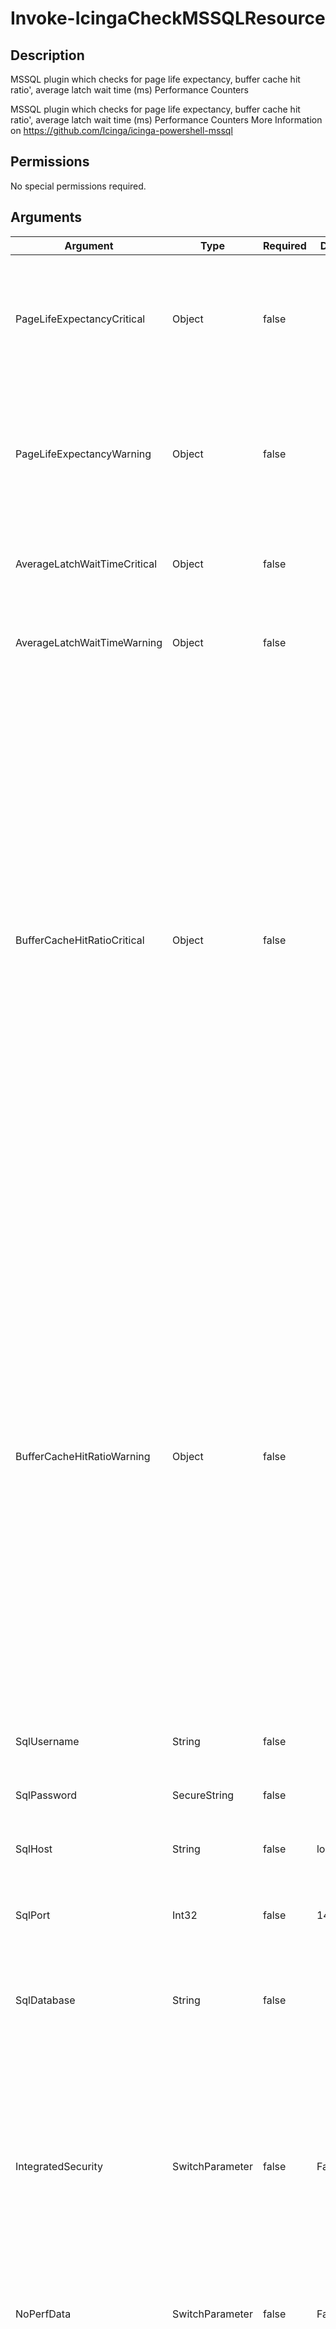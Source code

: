 
# Invoke-IcingaCheckMSSQLResource

## Description

MSSQL plugin which checks for page life expectancy, buffer cache hit ratio',
average latch wait time (ms) Performance Counters

MSSQL plugin which checks for page life expectancy, buffer cache hit ratio',
average latch wait time (ms) Performance Counters
More Information on https://github.com/Icinga/icinga-powershell-mssql

## Permissions

No special permissions required.

## Arguments

| Argument | Type | Required | Default | Description |
| ---      | ---  | ---      | ---     | ---         |
| PageLifeExpectancyCritical | Object | false |  | Critical threshold for the page life expectancy which indicates the number of seconds a page will stay in the buffer pool without references. |
| PageLifeExpectancyWarning | Object | false |  | Warning threshold for the page life expectancy which indicates the number of seconds a page will stay in the buffer pool without references. |
| AverageLatchWaitTimeCritical | Object | false |  | Critical threshold for the Average Latch Wait Time (ms) for latch requests that had to wait. |
| AverageLatchWaitTimeWarning | Object | false |  | Warning threshold for the Average Latch Wait Time (ms) for latch requests that had to wait. |
| BufferCacheHitRatioCritical | Object | false |  | Warning threshold for the Buffer cache hit ratio which Indicates the percentage of pages found in the buffer cache without having to read from disk. The ratio is the total number of cache hits divided by the total number of cache lookups over the last few thousand page accesses. After a long period of time, the ratio moves very little. Because reading from the cache is much less expensive than reading from disk, you want this ratio to be high. Generally, you can increase the buffer cache hit ratio by increasing the amount of memory available to SQL Server or by using the buffer pool extension feature. |
| BufferCacheHitRatioWarning | Object | false |  | Warning threshold for the Buffer cache hit ratio which Indicates the percentage of pages found in the buffer cache without having to read from disk. The ratio is the total number of cache hits divided by the total number of cache lookups over the last few thousand page accesses. After a long period of time, the ratio moves very little. Because reading from the cache is much less expensive than reading from disk, you want this ratio to be high. Generally, you can increase the buffer cache hit ratio by increasing the amount of memory available to SQL Server or by using the buffer pool extension feature. |
| SqlUsername | String | false |  | The username for connecting to the MSSQL database |
| SqlPassword | SecureString | false |  | The password for connecting to the MSSQL database as secure string |
| SqlHost | String | false | localhost | The IP address or FQDN to the MSSQL server to connect to |
| SqlPort | Int32 | false | 1433 | The port of the MSSQL server/instance to connect to with the provided credentials |
| SqlDatabase | String | false |  | The name of a specific database to connect to. Leave empty to connect "globally" |
| IntegratedSecurity | SwitchParameter | false | False | Allows this plugin to use the credentials of the current PowerShell session inherited by the user the PowerShell is running with. If this is set and the user the PowerShell is running with can access to the MSSQL database you will not require to provide username and password |
| NoPerfData | SwitchParameter | false | False | Disables the performance data output of this plugin |
| Verbosity | Int32 | false | 0 | Changes the behavior of the plugin output which check states are printed: 0 (default): Only service checks/packages with state not OK will be printed 1: Only services with not OK will be printed including OK checks of affected check packages including Package config 2: Everything will be printed regardless of the check state 3: Identical to Verbose 2, but prints in addition the check package configuration e.g (All must be [OK])e |
| ThresholdInterval | Object |  |  | Change the value your defined threshold checks against from the current value to a collected time threshold of the Icinga for Windows daemon, as described [here](https://icinga.com/docs/icinga-for-windows/latest/doc/service/10-Register-Service-Checks/). An example for this argument would be 1m or 15m which will use the average of 1m or 15m for monitoring. |

## Examples

### Example Command 1

```powershell
Invoke-IcingaCheckMSSQLResource -SqlUsername 'username' -SqlPassword (ConvertTo-IcingaSecureString 'password') -SqlHost 'example.com';
```

### Example Output 1

```powershell
[OK] Check package "MSSQL Performance"| 'buffer_cache_hit_ratio'=62;; 'page_life_expectancy'=300;; 'average_latch_wait_time_ms'=389839;;
```

### Example Command 2

```powershell
Invoke-IcingaCheckMSSQLResource -IntegratedSecurity -SqlHost 'example.com';
```

### Example Output 2

```powershell
[OK] Check package "MSSQL Performance"| 'buffer_cache_hit_ratio'=2;; 'page_life_expectancy'=300;; 'average_latch_wait_time_ms'=389839;;
```
